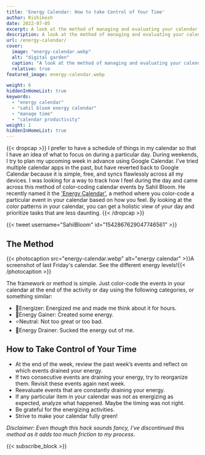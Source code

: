 ```yaml
---
title: 'Energy Calendar: How to take Control of Your Time'
author: Rishikesh
date: 2022-07-05
excerpt: A look at the method of managing and evaluating your calendar based on your energy levels.
description: A look at the method of managing and evaluating your calendar based on your energy levels.
url: /energy-calendar/
cover:
  image: "energy-calendar.webp"
  alt: "digital garden"
  caption: "A look at the method of managing and evaluating your calendar based on your energy levels."
  relative: true
featured_image: energy-calendar.webp

weight: 6
hiddenInHomeList: true
keywords:
  - "energy calendar"
  - "sahil bloom energy calendar"
  - "manage time"
  - "calendar productivity"
weight: 1
hiddenInHomeList: true
---
```

{{< dropcap >}}
  I prefer to have a schedule of things in my calendar so that I have an idea of what to focus on during a particular day. During weekends, I try to plan my upcoming week in advance using Google Calendar. I’ve tried multiple calendar apps in the past, but have reverted back to Google Calendar because it is simple, free, and syncs flawlessly across all my devices. I was looking for a way to track how I feel during the day and came across this method of color-coding calendar events by Sahil Bloom. He recently named it the ['Energy Calendar'](https://twitter.com/SahilBloom/status/1542867629047746561), a method where you color-code a particular event in your calendar based on how you feel. By looking at the color patterns in your calendar, you can get a holistic view of your day and prioritize tasks that are less daunting.
{{< /dropcap >}}


{{< tweet username="SahilBloom" id="1542867629047746561" >}}



## The Method

{{< photocaption src="energy-calendar.webp" alt="energy calendar" >}}A screenshot of last Friday's calendar. See the different energy levels!{{< /photocaption >}}


The framework or method is simple. Just color-code the events in your calendar at the end of the activity or day using the following categories, or something similar:

  * 🌲Energizer: Energized me and made me think about it for hours.
  * 🔵Energy Gainer: Created some energy.
  * ⭐️Neutral: Not too great or too bad.
  * 🔺Energy Drainer: Sucked the energy out of me.

## How to Take Control of Your Time

  * At the end of the week, review the past week’s events and reflect on which events drained your energy.
  * If two consecutive events are draining your energy, try to reorganize them. Revisit these events again next week.
  * Reevaluate events that are constantly draining your energy.
  * If any particular item in your calendar was not as energizing as expected, analyze what happened. Maybe the timing was not right.
  * Be grateful for the energizing activities.
  * Strive to make your calendar fully green!

_Disclaimer: Even though this hack sounds fancy, I’ve discontinued this method as it adds too much friction to my process._

{{< subscribe_block >}}
